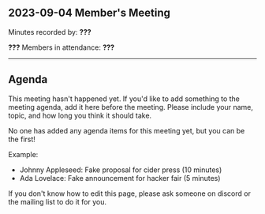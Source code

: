 ## 2023-09-04 Member's Meeting

Minutes recorded by: **???**

**???** Members in attendance: **???**

---

## Agenda

This meeting hasn't happened yet.
If you'd like to add something to the meeting agenda, add it here before the meeting.
Please include your name, topic, and how long you think it should take.

No one has added any agenda items for this meeting yet, but you can be the first!

Example:
- Johnny Appleseed: Fake proposal for cider press (10 minutes)
- Ada Lovelace: Fake announcement for hacker fair (5 minutes)

If you don't know how to edit this page, please ask someone on discord or the mailing list to do it for you.
